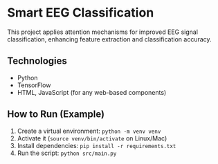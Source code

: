 # Smart EEG Classification
This project applies attention mechanisms for improved EEG signal classification,
enhancing feature extraction and classification accuracy.

## Technologies
- Python
- TensorFlow
- HTML, JavaScript (for any web-based components)

## How to Run (Example)
1. Create a virtual environment: `python -m venv venv`
2. Activate it (`source venv/bin/activate` on Linux/Mac)
3. Install dependencies: `pip install -r requirements.txt`
4. Run the script: `python src/main.py`

